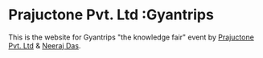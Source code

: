 # Prajuctone Pvt. Ltd :Gyantrips

This is the website for Gyantrips "the knowledge fair" event by [Prajuctone Pvt. Ltd](http://www.prajuctone.com) & [Neeraj Das](http://neerajdas.com).

